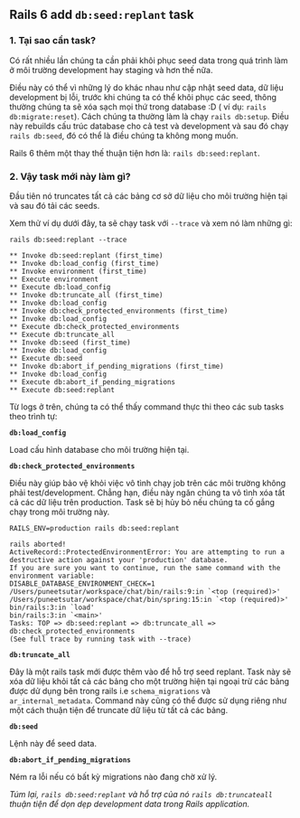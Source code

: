 ## Rails 6 add `db:seed:replant` task
### 1. Tại sao cần task?

Có rất nhiều lần chúng ta cần phải khôi phục seed data trong quá trình làm ở môi trường development hay staging và hơn thế nữa.

Điều này có thể vì những lý do khác nhau như cập nhật seed data, dữ liệu development bị lỗi, trước khi chúng ta có thể khôi phục các seed,  thông thường chúng ta sẽ xóa sạch mọi thứ trong database :D ( ví dụ: `rails db:migrate:reset`). Cách chúng ta thường làm là chạy `rails db:setup`. Điều này rebuilds cấu trúc database cho cả test và development và sau đó chạy `rails db:seed`, đó có thể là điều chúng ta không mong muốn.

Rails 6 thêm một thay thế thuận tiện hơn là: `rails db:seed:replant`.

### 2. Vậy task mới này làm gì?

Đầu tiên nó truncates tất cả các bảng cơ sở dữ liệu cho môi trường hiện tại và sau đó tải các seeds.

Xem thử ví dụ dưới đây, ta sẽ chạy task với `--trace` và xem nó làm những gì:
```
rails db:seed:replant --trace
```
```
** Invoke db:seed:replant (first_time)
** Invoke db:load_config (first_time)
** Invoke environment (first_time)
** Execute environment
** Execute db:load_config
** Invoke db:truncate_all (first_time)
** Invoke db:load_config
** Invoke db:check_protected_environments (first_time)
** Invoke db:load_config
** Execute db:check_protected_environments
** Execute db:truncate_all
** Invoke db:seed (first_time)
** Invoke db:load_config
** Execute db:seed
** Invoke db:abort_if_pending_migrations (first_time)
** Invoke db:load_config
** Execute db:abort_if_pending_migrations
** Execute db:seed:replant
```
Từ logs ở trên, chúng ta có thể thấy command thực thi theo các sub tasks theo trình tự:

**`db:load_config`**

Load cấu hình database cho môi trường hiện tại.

**`db:check_protected_environments`**

Điều này giúp bảo vệ khỏi việc vô tình chạy job trên các môi trường không phải test/development. Chẳng hạn, điều này ngăn chúng ta vô tình xóa tất cả các dữ liệu trên production. Task sẽ bị hủy bỏ nếu chúng ta cố gắng chạy trong môi trường này.
```
RAILS_ENV=production rails db:seed:replant
```
```
rails aborted!
ActiveRecord::ProtectedEnvironmentError: You are attempting to run a destructive action against your 'production' database.
If you are sure you want to continue, run the same command with the environment variable:
DISABLE_DATABASE_ENVIRONMENT_CHECK=1
/Users/puneetsutar/workspace/chat/bin/rails:9:in `<top (required)>'
/Users/puneetsutar/workspace/chat/bin/spring:15:in `<top (required)>'
bin/rails:3:in `load'
bin/rails:3:in `<main>'
Tasks: TOP => db:seed:replant => db:truncate_all => db:check_protected_environments
(See full trace by running task with --trace)
```

**`db:truncate_all`**

Đây là một rails task mới được thêm vào để hỗ trợ seed replant. Task này sẽ xóa dữ liệu khỏi tất cả các bảng cho một trường hiện tại ngoại trừ các bảng được dử dụng bên trong rails i.e
`schema_migrations` và `ar_internal_metadata`.
Command này cũng có thể được sử dụng riêng như một cách thuận tiện để truncate dữ liệu từ tất cả các bảng.

**`db:seed`**

Lệnh này để seed data.

**`db:abort_if_pending_migrations`**

Ném ra lỗi nếu có bất kỳ migrations nào đang chờ xử lý.

*Túm lại, `rails db:seed:replant` và hỗ trợ của nó `rails db:truncateall` thuận tiện để dọn dẹp development data trong Rails application.*
